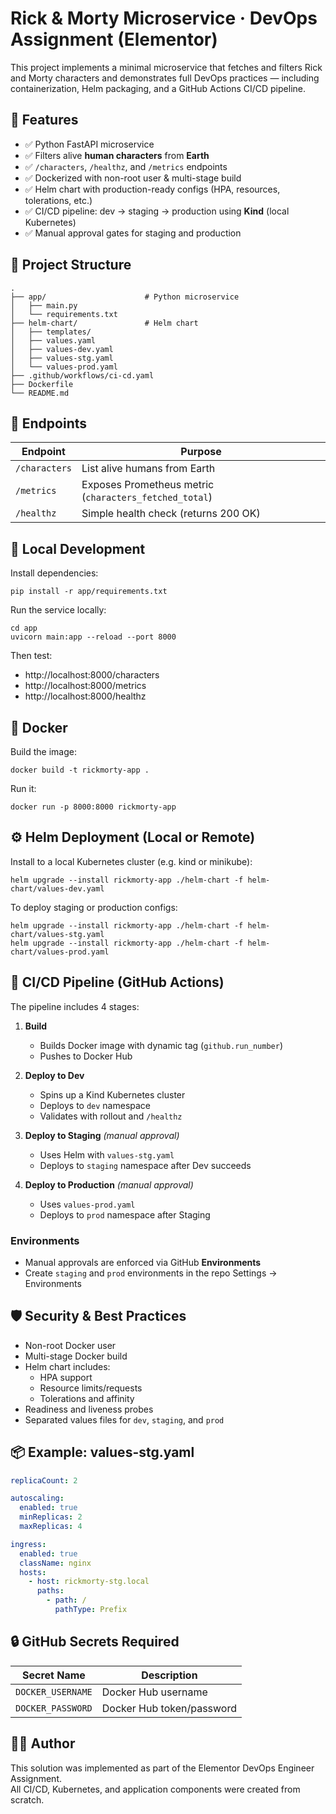 # Rick & Morty Microservice · DevOps Assignment (Elementor)

This project implements a minimal microservice that fetches and filters Rick and Morty characters and demonstrates full DevOps practices — including containerization, Helm packaging, and a GitHub Actions CI/CD pipeline.

## 🚀 Features

- ✅ Python FastAPI microservice  
- ✅ Filters alive **human characters** from **Earth**  
- ✅ `/characters`, `/healthz`, and `/metrics` endpoints  
- ✅ Dockerized with non-root user & multi-stage build  
- ✅ Helm chart with production-ready configs (HPA, resources, tolerations, etc.)  
- ✅ CI/CD pipeline: dev → staging → production using **Kind** (local Kubernetes)  
- ✅ Manual approval gates for staging and production  

## 📁 Project Structure

```
.
├── app/                      # Python microservice
│   ├── main.py
│   └── requirements.txt
├── helm-chart/               # Helm chart
│   ├── templates/
│   ├── values.yaml
│   ├── values-dev.yaml
│   ├── values-stg.yaml
│   └── values-prod.yaml
├── .github/workflows/ci-cd.yaml
├── Dockerfile
└── README.md
```

## 🧠 Endpoints

| Endpoint      | Purpose                                             |
|---------------|-----------------------------------------------------|
| `/characters` | List alive humans from Earth                        |
| `/metrics`    | Exposes Prometheus metric (`characters_fetched_total`) |
| `/healthz`    | Simple health check (returns 200 OK)                |

## 🐍 Local Development

Install dependencies:

```
pip install -r app/requirements.txt
```

Run the service locally:

```
cd app
uvicorn main:app --reload --port 8000
```

Then test:

- http://localhost:8000/characters  
- http://localhost:8000/metrics  
- http://localhost:8000/healthz

## 🐳 Docker

Build the image:

```
docker build -t rickmorty-app .
```

Run it:

```
docker run -p 8000:8000 rickmorty-app
```

## ⚙️ Helm Deployment (Local or Remote)

Install to a local Kubernetes cluster (e.g. kind or minikube):

```
helm upgrade --install rickmorty-app ./helm-chart -f helm-chart/values-dev.yaml
```

To deploy staging or production configs:

```
helm upgrade --install rickmorty-app ./helm-chart -f helm-chart/values-stg.yaml
helm upgrade --install rickmorty-app ./helm-chart -f helm-chart/values-prod.yaml
```

## 🤖 CI/CD Pipeline (GitHub Actions)

The pipeline includes 4 stages:

1. **Build**
   - Builds Docker image with dynamic tag (`github.run_number`)
   - Pushes to Docker Hub

2. **Deploy to Dev**
   - Spins up a Kind Kubernetes cluster
   - Deploys to `dev` namespace
   - Validates with rollout and `/healthz`

3. **Deploy to Staging** *(manual approval)*
   - Uses Helm with `values-stg.yaml`
   - Deploys to `staging` namespace after Dev succeeds

4. **Deploy to Production** *(manual approval)*
   - Uses `values-prod.yaml`
   - Deploys to `prod` namespace after Staging

### Environments

- Manual approvals are enforced via GitHub **Environments**
- Create `staging` and `prod` environments in the repo Settings → Environments

## 🛡️ Security & Best Practices

- Non-root Docker user  
- Multi-stage Docker build  
- Helm chart includes:
  - HPA support
  - Resource limits/requests
  - Tolerations and affinity
- Readiness and liveness probes
- Separated values files for `dev`, `staging`, and `prod`

## 📦 Example: values-stg.yaml

```yaml
replicaCount: 2

autoscaling:
  enabled: true
  minReplicas: 2
  maxReplicas: 4

ingress:
  enabled: true
  className: nginx
  hosts:
    - host: rickmorty-stg.local
      paths:
        - path: /
          pathType: Prefix
```

## 🔒 GitHub Secrets Required

| Secret Name       | Description              |
|-------------------|--------------------------|
| `DOCKER_USERNAME` | Docker Hub username      |
| `DOCKER_PASSWORD` | Docker Hub token/password |

## 👨‍💻 Author

This solution was implemented as part of the Elementor DevOps Engineer Assignment.  
All CI/CD, Kubernetes, and application components were created from scratch.